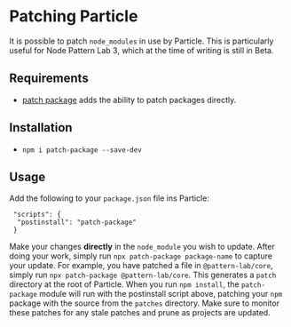 # Patching Particle
It is possible to patch `node_modules` in use by Particle. This is particularly
useful for Node Pattern Lab 3, which at the time of writing is still in Beta.
## Requirements
* [patch package](https://www.npmjs.com/package/patch-package) adds the ability
to patch packages directly.
## Installation
* `npm i patch-package --save-dev`
## Usage
Add the following to your `package.json` file ins Particle:
```
 "scripts": {
  "postinstall": "patch-package"
 }
```
Make your changes **directly** in the `node_module` you wish to update. After
doing your work, simply run `npx patch-package package-name` to capture your
update. For example, you have patched a file in `@pattern-lab/core`, simply run
`npx patch-package @pattern-lab/core`. This generates a `patch` directory at the
root of Particle.
When you run `npm install`, the `patch-package` module will run with the
postinstall script above, patching your `npm` package with the source from the
`patches` directory. 
Make sure to monitor these patches for any stale patches and prune as projects
are updated.  
